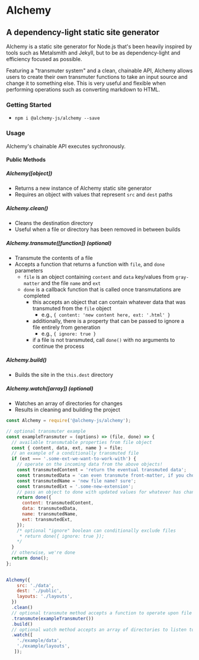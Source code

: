 # Alchemy

## A dependency-light static site generator

Alchemy is a static site generator for Node.js that's been heavily inspired by tools such as Metalsmith and Jekyll, but to be as dependency-light and efficiency focused as possible.

Featuring a "transmuter system" and a clean, chainable API, Alchemy allows users to create their own transmuter functions to take an input source and change it to something else. This is very useful and flexible when performing operations such as converting markdown to HTML.

### Getting Started

- `npm i @alchemy-js/alchemy --save`

### Usage

Alchemy's chainable API executes sychronously.

#### Public Methods

##### Alchemy([object])
- Returns a new instance of Alchemy static site generator
- Requires an object with values that represent `src` and `dest` paths

##### Alchemy.clean()
- Cleans the destination directory
- Useful when a file or directory has been removed in between builds

##### Alchemy.transmute([function]) (optional)
- Transmute the contents of a file
- Accepts a function that returns a function with `file`, and `done` parameters
  - `file` is an object containing `content` and `data` key/values from `gray-matter` and the file `name` and `ext`
  - `done` is a callback function that is called once transmutations are completed
    - this accepts an object that can contain whatever data that was transmuted from the `file` object
      - e.g., `{ content: 'new content here, ext: '.html' }`
    - additionally, there is a property that can be passed to ignore a file entirely from generation
      - e.g., `{ ignore: true }`
    - if a file is not transmuted, call `done()` with no arguments to continue the process

##### Alchemy.build()
- Builds the site in the `this.dest` directory

##### Alchemy.watch([array]) (optional)
- Watches an array of directories for changes
- Results in cleaning and building the project

```javascript
const Alchemy = require('@alchemy-js/alchemy');

// optional transmuter example
const exampleTransmuter = (options) => (file, done) => {
  // available transmutable properties from file object
  const { content, data, ext, name } = file;
  // an example of a conditionally transmuted file
  if (ext === '.some-ext-we-want-to-work-with') {
    // operate on the incoming data from the above objects!
    const transmutedContent = 'return the eventual transmuted data';
    const transmutedData = 'can even transmute front-matter, if you choose';
    const transmutedName = 'new file name? sure';
    const transmutedExt = '.some-new-extension';
    // pass an object to done with updated values for whatever has changed
    return done({
      content: transmutedContent,
      data: transmutedData,
      name: transmutedName,
      ext: transmutedExt,
    });
    /* optional "ignore" boolean can conditionally exclude files
     * return done({ ignore: true });
    */
  }
  // otherwise, we're done
  return done();
};

	
Alchemy({
    src: './data',
    dest: './public',
    layouts: './layouts',
  })
  .clean()
  // optional transmute method accepts a function to operate upon file data
  .transmute(exampleTransmuter())
  .build()
  // optional watch method accepts an array of directories to listen to
  .watch([
    './example/data',
    './example/layouts',
   ]);
```